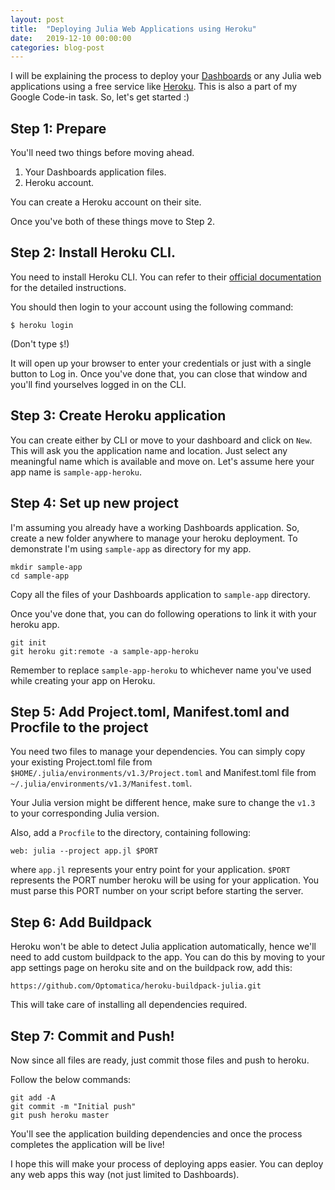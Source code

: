 ```yaml
---
layout: post
title:  "Deploying Julia Web Applications using Heroku"
date:   2019-12-10 00:00:00
categories: blog-post
---
```


I will be explaining the process to deploy your
[Dashboards](https://github.com/waralex/Dashboards.jl) or any Julia web
applications using a free service like [Heroku](https://heroku.com). This is
also a part of my Google Code-in task. So, let's get started :)

## Step 1: Prepare

You'll need two things before moving ahead.
1. Your Dashboards application files.
2. Heroku account.

You can create a Heroku account on their site.

Once you've both of these things move to Step 2.

## Step 2: Install Heroku CLI.

You need to install Heroku CLI. You can refer to their
[official documentation](https://devcenter.heroku.com/articles/heroku-cli#download-and-install)
for the detailed instructions.

You should then login to your account using the following command:

```
$ heroku login
```
(Don't type `$`!)

It will open up your browser to enter your credentials or just with a single
button to Log in. Once you've done that, you can close that window and you'll
find yourselves logged in on the CLI.

## Step 3: Create Heroku application

You can create either by CLI or move to your dashboard and click on `New`.
This will ask you the application name and location. Just select any meaningful
name which is available and move on. Let's assume here your app name is
`sample-app-heroku`.

## Step 4: Set up new project

I'm assuming you already have a working Dashboards application. So, create a
new folder anywhere to manage your heroku deployment. To demonstrate I'm using
`sample-app` as directory for my app.

```
mkdir sample-app
cd sample-app
```

Copy all the files of your Dashboards application to `sample-app` directory.

Once you've done that, you can do following operations to link it with your
heroku app.

```
git init
git heroku git:remote -a sample-app-heroku
```

Remember to replace `sample-app-heroku` to whichever name you've used while
creating your app on Heroku.

## Step 5: Add Project.toml, Manifest.toml and Procfile to the project

You need two files to manage your dependencies. You can simply copy your
existing Project.toml file from `$HOME/.julia/environments/v1.3/Project.toml`
and Manifest.toml file from `~/.julia/environments/v1.3/Manifest.toml`.

Your Julia version might be different hence, make sure to change the `v1.3` to
your corresponding Julia version.

Also, add a `Procfile` to the directory, containing following:

```
web: julia --project app.jl $PORT
```

where `app.jl` represents your entry point for your application. `$PORT`
represents the PORT number heroku will be using for your application.
You must parse this PORT number on your script before starting the server.

## Step 6: Add Buildpack

Heroku won't be able to detect Julia application automatically, hence we'll need
to add custom buildpack to the app. You can do this by moving to your app settings
page on heroku site and on the buildpack row, add this:

```
https://github.com/Optomatica/heroku-buildpack-julia.git
```

This will take care of installing all dependencies required.

## Step 7: Commit and Push!

Now since all files are ready, just commit those files and push to heroku.

Follow the below commands:

```
git add -A
git commit -m "Initial push"
git push heroku master
```

You'll see the application building dependencies and once the process completes
the application will be live!

I hope this will make your process of deploying apps easier. You can deploy
any web apps this way (not just limited to Dashboards).
